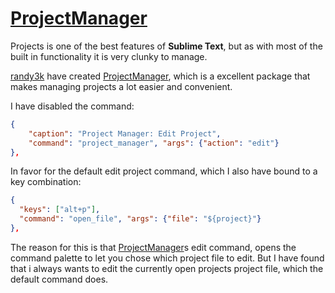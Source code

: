 # [ProjectManager]

Projects is one of the best features of **Sublime Text**, but as with most of the built in functionality it is very clunky to manage.  

[randy3k] have created [ProjectManager], which is a excellent package that makes managing projects a lot easier and convenient.  

I have disabled the command:  
``` JSON
{
    "caption": "Project Manager: Edit Project",
    "command": "project_manager", "args": {"action": "edit"}
},
```

In favor for the default edit project command, which I also have bound to a key combination:  

``` JSON
{ 
  "keys": ["alt+p"],
  "command": "open_file", "args": {"file": "${project}"} 
},
```

The reason for this is that [ProjectManager]s edit command, opens the command palette to let you chose which project file to edit. But I have found that i always wants to edit the currently open projects project file, which the default command does.  

[randy3k]: https://github.com/randy3k
[ProjectManager]: https://github.com/randy3k/ProjectManager
